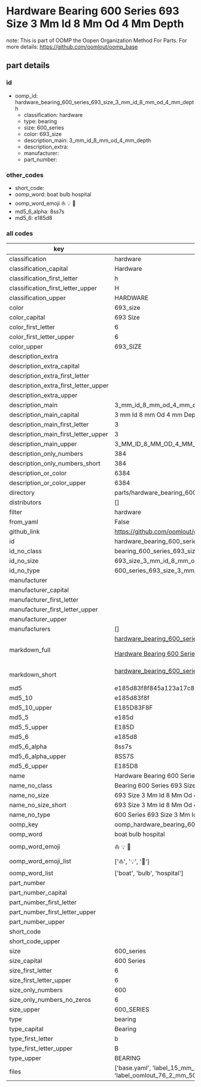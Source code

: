 # Hardware Bearing 600 Series 693 Size 3 Mm Id 8 Mm Od 4 Mm Depth  

note: This is part of OOMP the Oopen Organization Method For Parts. For more details: https://github.com/oomlout/oomp_base

##  part details





### id
* oomp_id: hardware_bearing_600_series_693_size_3_mm_id_8_mm_od_4_mm_depth
  * classification: hardware
  * type: bearing
  * size: 600_series
  * color: 693_size
  * description_main: 3_mm_id_8_mm_od_4_mm_depth
  * description_extra: 
  * manufacturer: 
  * part_number: 

### other_codes
* short_code: 
* oomp_word: boat bulb hospital
* oomp_word_emoji :boat: :bulb: :hospital:
* md5_6_alpha: 8ss7s
* md5_6: e185d8

### all codes 
| key | value |  
| --- | --- |  
| classification | hardware |  
| classification_capital | Hardware |  
| classification_first_letter | h |  
| classification_first_letter_upper | H |  
| classification_upper | HARDWARE |  
| color | 693_size |  
| color_capital | 693 Size |  
| color_first_letter | 6 |  
| color_first_letter_upper | 6 |  
| color_upper | 693_SIZE |  
| description_extra |  |  
| description_extra_capital |  |  
| description_extra_first_letter |  |  
| description_extra_first_letter_upper |  |  
| description_extra_upper |  |  
| description_main | 3_mm_id_8_mm_od_4_mm_depth |  
| description_main_capital | 3 mm Id 8 mm Od 4 mm Depth |  
| description_main_first_letter | 3 |  
| description_main_first_letter_upper | 3 |  
| description_main_upper | 3_MM_ID_8_MM_OD_4_MM_DEPTH |  
| description_only_numbers | 384 |  
| description_only_numbers_short | 384 |  
| description_or_color | 6384 |  
| description_or_color_upper | 6384 |  
| directory | parts/hardware_bearing_600_series_693_size_3_mm_id_8_mm_od_4_mm_depth |  
| distributors | [] |  
| filter | hardware |  
| from_yaml | False |  
| github_link | https://github.com/oomlout/oomlout_oomp_part_src/tree/main/parts/hardware_bearing_600_series_693_size_3_mm_id_8_mm_od_4_mm_depth/working |  
| id | hardware_bearing_600_series_693_size_3_mm_id_8_mm_od_4_mm_depth |  
| id_no_class | bearing_600_series_693_size_3_mm_id_8_mm_od_4_mm_depth |  
| id_no_size | 693_size_3_mm_id_8_mm_od_4_mm_depth |  
| id_no_type | 600_series_693_size_3_mm_id_8_mm_od_4_mm_depth |  
| manufacturer |  |  
| manufacturer_capital |  |  
| manufacturer_first_letter |  |  
| manufacturer_first_letter_upper |  |  
| manufacturer_upper |  |  
| manufacturers | [] |  
| markdown_full | [hardware_bearing_600_series_693_size_3_mm_id_8_mm_od_4_mm_depth](https://github.com/oomlout/oomlout_oomp_part_src/tree/main/parts/hardware_bearing_600_series_693_size_3_mm_id_8_mm_od_4_mm_depth/working)<br>[](https://github.com/oomlout/oomlout_oomp_part_src/tree/main/parts/hardware_bearing_600_series_693_size_3_mm_id_8_mm_od_4_mm_depth/working)<br>[Hardware Bearing 600 Series 693 Size 3 Mm Id 8 Mm Od 4 Mm Depth](https://github.com/oomlout/oomlout_oomp_part_src/tree/main/parts/hardware_bearing_600_series_693_size_3_mm_id_8_mm_od_4_mm_depth/working)<br><br> |  
| markdown_short | [hardware_bearing_600_series_693_size_3_mm_id_8_mm_od_4_mm_depth](https://github.com/oomlout/oomlout_oomp_part_src/tree/main/parts/hardware_bearing_600_series_693_size_3_mm_id_8_mm_od_4_mm_depth/working)<br><br> |  
| md5 | e185d83f8f845a123a17c8ad685f88e1 |  
| md5_10 | e185d83f8f |  
| md5_10_upper | E185D83F8F |  
| md5_5 | e185d |  
| md5_5_upper | E185D |  
| md5_6 | e185d8 |  
| md5_6_alpha | 8ss7s |  
| md5_6_alpha_upper | 8SS7S |  
| md5_6_upper | E185D8 |  
| name | Hardware Bearing 600 Series 693 Size 3 Mm Id 8 Mm Od 4 Mm Depth |  
| name_no_class | Bearing 600 Series 693 Size 3 Mm Id 8 Mm Od 4 Mm Depth |  
| name_no_size | 693 Size 3 Mm Id 8 Mm Od 4 Mm Depth |  
| name_no_size_short | 693 Size 3 Mm Id 8 Mm Od 4 Mm Depth |  
| name_no_type | 600 Series 693 Size 3 Mm Id 8 Mm Od 4 Mm Depth |  
| oomp_key | oomp_hardware_bearing_600_series_693_size_3_mm_id_8_mm_od_4_mm_depth |  
| oomp_word | boat bulb hospital |  
| oomp_word_emoji | :boat: :bulb: :hospital: |  
| oomp_word_emoji_list | [':boat:', ':bulb:', ':hospital:'] |  
| oomp_word_list | ['boat', 'bulb', 'hospital'] |  
| part_number |  |  
| part_number_capital |  |  
| part_number_first_letter |  |  
| part_number_first_letter_upper |  |  
| part_number_upper |  |  
| short_code |  |  
| short_code_upper |  |  
| size | 600_series |  
| size_capital | 600 Series |  
| size_first_letter | 6 |  
| size_first_letter_upper | 6 |  
| size_only_numbers | 600 |  
| size_only_numbers_no_zeros | 6 |  
| size_upper | 600_SERIES |  
| type | bearing |  
| type_capital | Bearing |  
| type_first_letter | b |  
| type_first_letter_upper | B |  
| type_upper | BEARING |  
| files | ['base.yaml', 'label_15_mm_30_mm.pdf', 'label_15_mm_30_mm.svg', 'label_76_2_mm_50_8_mm.pdf', 'label_76_2_mm_50_8_mm.svg', 'label_oomlout_76_2_mm_50_8_mm.pdf', 'label_oomlout_76_2_mm_50_8_mm.svg', 'readme.md', 'working.json', 'working.yaml'] |  
